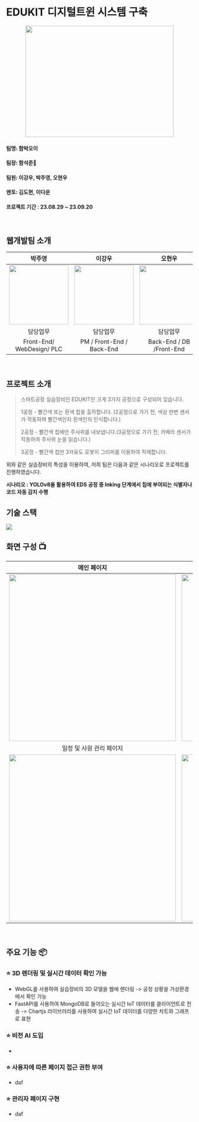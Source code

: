 # EDUKIT 디지털트윈 시스템 구축

<div align = 'center'><img width="400px" height="300px" src="https://github.com/seokjunh/Edukit_DigitalTwin/assets/130536128/1bc9491b-1df5-4abd-a252-d6beaebe20ca.png"/></div>

#### 팀명: 함박오이
#### 팀장: 함석준🏅
#### 팀원: 이강우, 박주영, 오현우
#### 멘토: 김도현, 이다운
#### 프로젝트 기간 : 23.08.29 ~ 23.09.20
<br>


## 웹개발팀 소개

|      박주영       |          이강우         |       오현우         |       함석준         |
| :------------------------------------------------------------------------------: | :---------------------------------------------------------------------------------------------------------------------------------------------------: | :---------------------------------------------------------------------------------------------------------------------------------------------------------------------------------------------------: | :------------------------------------------------------------------------------: |
|   <img width="160px" src="https://github.com/seokjunh/Edukit_DigitalTwin/assets/130536128/bbc106cb-c849-4469-989a-db796d33d5be.png" />    |   <img width="160px" src="https://github.com/seokjunh/Edukit_DigitalTwin/assets/130536128/1eb7836b-fd6b-424e-8697-2224cbb2b119" />    |   <img width="160px" src="https://github.com/seokjunh/Edukit_DigitalTwin/assets/130536128/cd96a81b-dc28-4a7b-b2e5-be2cfa24bbc0"/>   |   <img width="160px" src="https://github.com/seokjunh/Edukit_DigitalTwin/assets/130536128/c45e4cfa-f034-4b42-bfc9-f7a20d7d93e6"/>   |
|            담당업무           |            담당업무           |            담당업무          |            담당업무           |
|   Front-End/ WebDesign/ PLC   |   PM / Front-End / Back-End   |   Back-End / DB /Front-End   |   AI / IOT / PM / Back-End   |
<br>

## 프로젝트 소개

>스마트공장 실습장비인 EDUKIT인 크게 3가지 공정으로 구성되어 있습니다.
>
>1공정 - 빨간색 또는 흰색 칩을 출하합니다. (2공정으로 가기 전, 색상 판변 센서가 작동하여 빨간색인지 흰색인지 인식합니다.)
>
>2공정 - 빨간색 칩에만 주사위를 내보냅니다.(3공정으로 가기 전, 카메라 센서가 작동하여 주사위 눈을 읽습니다.)
>
>3공정 - 빨간색 칩만 3자유도 로봇이 그리퍼를 이용하여 적재합니다.

위와 같은 실습장비의 특성을 이용하여, 저희 팀은 다음과 같은 시나리오로 프로젝트를 진행하였습니다.

**시나리오 : YOLOv8을 활용하여 EDS 공정 중 Inking 단계에서 칩에 부여되는 식별자나 코드 자동 감지 수행**
<br>

## 기술 스택
<img src="https://github.com/seokjunh/Edukit_DigitalTwin/assets/130536128/81225c0a-cdbb-4775-b697-10d467da0fad"/>
<br>

## 화면 구성 📺

|   메인 페이지   |   대시보드 페이지   |
|:---------------:|:-------------------:|
|   <img width="450" src="https://github.com/seokjunh/Edukit_DigitalTwin/assets/130536128/b08d14f0-e9fb-49d3-8a81-c975ec9f5335"/> |   <img width="450" src="https://github.com/seokjunh/Edukit_DigitalTwin/assets/130536128/7e05a3ee-9d10-4643-862e-5364a30ee292"/>   |
|   일정 및 사원 관리 페이지   |   로그인 및 회원가입 페이지   |
|   <img width="450" src="https://github.com/seokjunh/Edukit_DigitalTwin/assets/130536128/6838e997-e232-46b3-af6a-0d5f1d0aafa9"/>   |   <img width="450" src="https://github.com/seokjunh/Edukit_DigitalTwin/assets/130536128/589adaf3-e950-4aa5-b818-def6c576fe1f"/>   |
<br>


## 주요 기능 📦
### ⭐️ 3D 렌더링 및 실시간 데이터 확인 가능
- WebGL를 사용하여 실습장비의 3D 모델을 웹에 렌더링 -> 공정 상황을 가상환경에서 확인 가능
- FastAPI를 사용하여 MongoDB로 들어오는 실시간 IoT 데이터를 클라이언트로 전송 -> Chartjs 라이브러리를 사용하여 실시간 IoT 데이터를 다양한 차트와 그래프로 표현
### ⭐️ 비전 AI 도입
-
### ⭐️ 사용자에 따른 페이지 접근 권한 부여
- daf
### ⭐️ 관리자 페이지 구현
- daf
<br>

